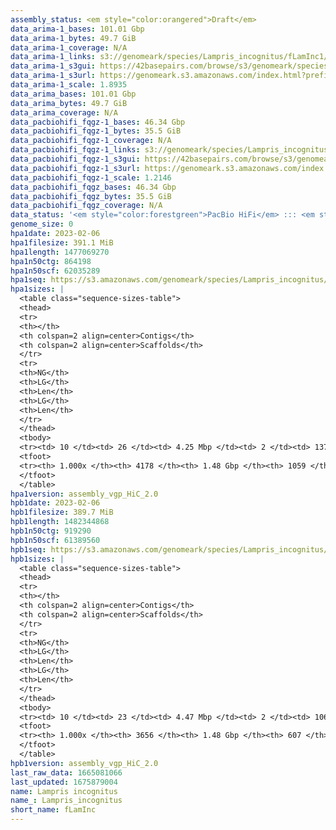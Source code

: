 ```yaml
---
assembly_status: <em style="color:orangered">Draft</em>
data_arima-1_bases: 101.01 Gbp
data_arima-1_bytes: 49.7 GiB
data_arima-1_coverage: N/A
data_arima-1_links: s3://genomeark/species/Lampris_incognitus/fLamInc1/genomic_data/arima/<br>
data_arima-1_s3gui: https://42basepairs.com/browse/s3/genomeark/species/Lampris_incognitus/fLamInc1/genomic_data/arima/
data_arima-1_s3url: https://genomeark.s3.amazonaws.com/index.html?prefix=species/Lampris_incognitus/fLamInc1/genomic_data/arima/
data_arima-1_scale: 1.8935
data_arima_bases: 101.01 Gbp
data_arima_bytes: 49.7 GiB
data_arima_coverage: N/A
data_pacbiohifi_fqgz-1_bases: 46.34 Gbp
data_pacbiohifi_fqgz-1_bytes: 35.5 GiB
data_pacbiohifi_fqgz-1_coverage: N/A
data_pacbiohifi_fqgz-1_links: s3://genomeark/species/Lampris_incognitus/fLamInc1/genomic_data/pacbio_hifi/<br>
data_pacbiohifi_fqgz-1_s3gui: https://42basepairs.com/browse/s3/genomeark/species/Lampris_incognitus/fLamInc1/genomic_data/pacbio_hifi/
data_pacbiohifi_fqgz-1_s3url: https://genomeark.s3.amazonaws.com/index.html?prefix=species/Lampris_incognitus/fLamInc1/genomic_data/pacbio_hifi/
data_pacbiohifi_fqgz-1_scale: 1.2146
data_pacbiohifi_fqgz_bases: 46.34 Gbp
data_pacbiohifi_fqgz_bytes: 35.5 GiB
data_pacbiohifi_fqgz_coverage: N/A
data_status: '<em style="color:forestgreen">PacBio HiFi</em> ::: <em style="color:forestgreen">Arima</em>'
genome_size: 0
hpa1date: 2023-02-06
hpa1filesize: 391.1 MiB
hpa1length: 1477069270
hpa1n50ctg: 864198
hpa1n50scf: 62035289
hpa1seq: https://s3.amazonaws.com/genomeark/species/Lampris_incognitus/fLamInc1/assembly_vgp_HiC_2.0/fLamInc1.HiC.hap1.20230206.fasta.gz
hpa1sizes: |
  <table class="sequence-sizes-table">
  <thead>
  <tr>
  <th></th>
  <th colspan=2 align=center>Contigs</th>
  <th colspan=2 align=center>Scaffolds</th>
  </tr>
  <tr>
  <th>NG</th>
  <th>LG</th>
  <th>Len</th>
  <th>LG</th>
  <th>Len</th>
  </tr>
  </thead>
  <tbody>
  <tr><td> 10 </td><td> 26 </td><td> 4.25 Mbp </td><td> 2 </td><td> 137.31 Mbp </td></tr>  <tr><td> 20 </td><td> 75 </td><td> 2.30 Mbp </td><td> 3 </td><td> 112.01 Mbp </td></tr>  <tr><td> 30 </td><td> 153 </td><td> 1.60 Mbp </td><td> 4 </td><td> 77.21 Mbp </td></tr>  <tr><td> 40 </td><td> 262 </td><td> 1.17 Mbp </td><td> 6 </td><td> 68.27 Mbp </td></tr>  <tr style="background-color:#cccccc;"><td> 50 </td><td> 410 </td><td style="background-color:#ff8888;"> 0.86 Mbp </td><td> 9 </td><td style="background-color:#88ff88;"> 62.04 Mbp </td></tr>  <tr><td> 60 </td><td> 605 </td><td> 0.65 Mbp </td><td> 11 </td><td> 58.11 Mbp </td></tr>  <tr><td> 70 </td><td> 869 </td><td> 483.98 Kbp </td><td> 14 </td><td> 46.14 Mbp </td></tr>  <tr><td> 80 </td><td> 1237 </td><td> 324.08 Kbp </td><td> 17 </td><td> 42.80 Mbp </td></tr>  <tr><td> 90 </td><td> 1861 </td><td> 169.05 Kbp </td><td> 21 </td><td> 26.98 Mbp </td></tr>  <tr><td> 100 </td><td> 4178 </td><td> 10.54 Kbp </td><td> 1059 </td><td> 10.54 Kbp </td></tr>  </tbody>
  <tfoot>
  <tr><th> 1.000x </th><th> 4178 </th><th> 1.48 Gbp </th><th> 1059 </th><th> 1.48 Gbp </th></tr>
  </tfoot>
  </table>
hpa1version: assembly_vgp_HiC_2.0
hpb1date: 2023-02-06
hpb1filesize: 389.7 MiB
hpb1length: 1482344868
hpb1n50ctg: 919290
hpb1n50scf: 61389560
hpb1seq: https://s3.amazonaws.com/genomeark/species/Lampris_incognitus/fLamInc1/assembly_vgp_HiC_2.0/fLamInc1.HiC.hap2.20230206.fasta.gz
hpb1sizes: |
  <table class="sequence-sizes-table">
  <thead>
  <tr>
  <th></th>
  <th colspan=2 align=center>Contigs</th>
  <th colspan=2 align=center>Scaffolds</th>
  </tr>
  <tr>
  <th>NG</th>
  <th>LG</th>
  <th>Len</th>
  <th>LG</th>
  <th>Len</th>
  </tr>
  </thead>
  <tbody>
  <tr><td> 10 </td><td> 23 </td><td> 4.47 Mbp </td><td> 2 </td><td> 106.63 Mbp </td></tr>  <tr><td> 20 </td><td> 67 </td><td> 2.67 Mbp </td><td> 3 </td><td> 89.29 Mbp </td></tr>  <tr><td> 30 </td><td> 138 </td><td> 1.72 Mbp </td><td> 5 </td><td> 75.37 Mbp </td></tr>  <tr><td> 40 </td><td> 239 </td><td> 1.23 Mbp </td><td> 7 </td><td> 69.52 Mbp </td></tr>  <tr style="background-color:#cccccc;"><td> 50 </td><td> 378 </td><td style="background-color:#ff8888;"> 0.92 Mbp </td><td> 9 </td><td style="background-color:#88ff88;"> 61.39 Mbp </td></tr>  <tr><td> 60 </td><td> 564 </td><td> 0.69 Mbp </td><td> 12 </td><td> 55.98 Mbp </td></tr>  <tr><td> 70 </td><td> 819 </td><td> 494.11 Kbp </td><td> 15 </td><td> 48.29 Mbp </td></tr>  <tr><td> 80 </td><td> 1178 </td><td> 336.08 Kbp </td><td> 18 </td><td> 40.87 Mbp </td></tr>  <tr><td> 90 </td><td> 1770 </td><td> 181.32 Kbp </td><td> 24 </td><td> 7.90 Mbp </td></tr>  <tr><td> 100 </td><td> 3656 </td><td> 12.34 Kbp </td><td> 607 </td><td> 12.34 Kbp </td></tr>  </tbody>
  <tfoot>
  <tr><th> 1.000x </th><th> 3656 </th><th> 1.48 Gbp </th><th> 607 </th><th> 1.48 Gbp </th></tr>
  </tfoot>
  </table>
hpb1version: assembly_vgp_HiC_2.0
last_raw_data: 1665081066
last_updated: 1675879004
name: Lampris incognitus
name_: Lampris_incognitus
short_name: fLamInc
---
```

